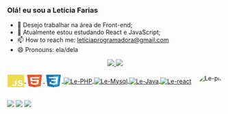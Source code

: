 ### Olá! eu sou a Letícia Farias

- 🔭 Desejo trabalhar na área de Front-end;
- 🌱 Atualmente estou estudando  React e JavaScript;
- 📫 How to reach me: leticiaprogramadora@gmail.com
- 😄 Pronouns: ela/dela

<div align="center">
  <a href="https://beacons.ai/letFa">
  <img height="180em" src="https://github-readme-stats.vercel.app/api?username=letFa&show_icons=true&theme=dracula&include_all_commits=true&count_private=true"/>
  <img height="180em" src="https://github-readme-stats.vercel.app/api/top-langs/?username=letFa&layout=compact&langs_count=7&theme=dracula"/>
</div>
<div style="display: inline_block"><br>
  <img align="center" alt="Le-Js" height="30" width="40" src="https://raw.githubusercontent.com/devicons/devicon/master/icons/javascript/javascript-plain.svg">
  <img align="center" alt="Le-HTML" height="30" width="40" src="https://raw.githubusercontent.com/devicons/devicon/master/icons/html5/html5-original.svg">
  <img align="center" alt="Le-CSS" height="30" width="40" src="https://raw.githubusercontent.com/devicons/devicon/master/icons/css3/css3-original.svg">
  <img align="center" alt="Le-PHP" height="30" width="40" src="https://cdn.jsdelivr.net/gh/devicons/devicon/icons/php/php-original.svg">
  <img align="center" alt="Le-Mysql" height="30" width="40" src="https://cdn.icon-icons.com/icons2/3053/PNG/512/mysql_workbench_macos_bigsur_icon_189924.png">
  <img align="center" alt="Le-Java" height="30" width="40" src="https://img.icons8.com/color/48/000000/java-coffee-cup-logo--v1.png">
  <img align="center" alt="Le-react" height="30" width="30"  src="https://img.icons8.com/officel/30/000000/react.png">
  <img align="right" alt="Le-pic" height="150" style="border-radius:50px; width="40" src="https://i.pinimg.com/564x/00/2e/9c/002e9cda96fc53387449f5f88edee703.jpg">
 
</div>
  
 ##

<div> 
  <a href="https://instagram.com/leehf_aarias" target="_blank"><img src="https://img.icons8.com/fluency/48/000000/instagram-new.png" target="_blank"></a>
  <a href="https://www.linkedin.com/in/let%C3%ADcia-farias-24753a238/" target="_blank"><img src="https://img.icons8.com/color/48/000000/linkedin.png"" target="_blank"></a>
  <a href = "mailto:leticiaprogramadora@gmail.com"><img src="https://img.icons8.com/color/48/000000/gmail-login.png" target="_blank"></a>
 
 
  
 
</div>
